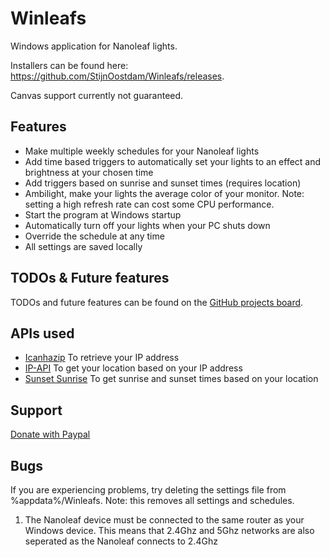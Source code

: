 # Winleafs

Windows application for Nanoleaf lights.

Installers can be found here: https://github.com/StijnOostdam/Winleafs/releases.

Canvas support currently not guaranteed.

## Features
- Make multiple weekly schedules for your Nanoleaf lights
- Add time based triggers to automatically set your lights to an effect and brightness at your chosen time
- Add triggers based on sunrise and sunset times (requires location)
- Ambilight, make your lights the average color of your monitor. Note: setting a high refresh rate can cost some CPU performance.
- Start the program at Windows startup
- Automatically turn off your lights when your PC shuts down
- Override the schedule at any time
- All settings are saved locally

## TODOs & Future features

TODOs and future features can be found on the [GitHub projects board](https://github.com/StijnOostdam/Winleafs/projects/1).

## APIs used

- [Icanhazip](http://icanhazip.com) To retrieve your IP address
- [IP-API](http://ip-api.com/) To get your location based on your IP address
- [Sunset Sunrise](https://sunrise-sunset.org/api) To get sunrise and sunset times based on your location

## Support

[Donate with Paypal](https://www.paypal.me/winleafs)

## Bugs
If you are experiencing problems, try deleting the settings file from %appdata%/Winleafs. Note: this removes all settings and schedules.

1. The Nanoleaf device must be connected to the same router as your Windows device. This means that 2.4Ghz and 5Ghz networks are also seperated as the Nanoleaf connects to 2.4Ghz
